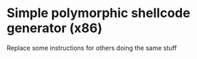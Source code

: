 # Simple polymorphic shellcode generator (x86)

Replace some instructions for others doing the same stuff
